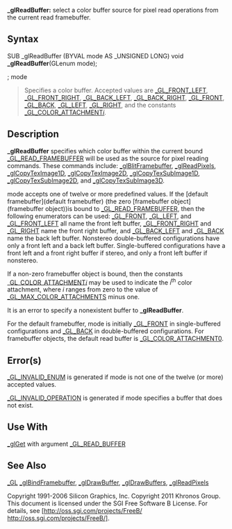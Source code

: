 **_glReadBuffer:** select a color buffer source for pixel read operations from the current read framebuffer.


## Syntax


  SUB _glReadBuffer (BYVAL mode AS _UNSIGNED LONG)
  void **_glReadBuffer**(GLenum mode);


; mode
>  Specifies a color buffer. Accepted values are [_GL_FRONT_LEFT](_GL_FRONT_LEFT), [_GL_FRONT_RIGHT](_GL_FRONT_RIGHT), [_GL_BACK_LEFT](_GL_BACK_LEFT), [_GL_BACK_RIGHT](_GL_BACK_RIGHT), [_GL_FRONT](_GL_FRONT), [_GL_BACK](_GL_BACK), [_GL_LEFT](_GL_LEFT), [_GL_RIGHT](_GL_RIGHT), and the constants [_GL_COLOR_ATTACHMENT*i*](_GL_COLOR_ATTACHMENT*i*).


## Description


**_glReadBuffer** specifies which color buffer within the current bound [_GL_READ_FRAMEBUFFER](_GL_READ_FRAMEBUFFER) will be used as the source for pixel reading commands. These commands include: [_glBlitFramebuffer](_glBlitFramebuffer), [_glReadPixels](_glReadPixels), [_glCopyTexImage1D](_glCopyTexImage1D), [_glCopyTexImage2D](_glCopyTexImage2D), [_glCopyTexSubImage1D](_glCopyTexSubImage1D), [_glCopyTexSubImage2D](_glCopyTexSubImage2D), and [_glCopyTexSubImage3D](_glCopyTexSubImage3D).

mode accepts one of twelve or more predefined values. If the [default framebuffer](default framebuffer) (the zero [framebuffer object](framebuffer object))is bound to [_GL_READ_FRAMEBUFFER](_GL_READ_FRAMEBUFFER), then the following enumerators can be used: [_GL_FRONT](_GL_FRONT), [_GL_LEFT](_GL_LEFT), and [_GL_FRONT_LEFT](_GL_FRONT_LEFT) all name the front left buffer, [_GL_FRONT_RIGHT](_GL_FRONT_RIGHT) and [_GL_RIGHT](_GL_RIGHT) name the front right buffer, and [_GL_BACK_LEFT](_GL_BACK_LEFT) and [_GL_BACK](_GL_BACK) name the back left buffer. Nonstereo double-buffered configurations have only a front left and a back left buffer. Single-buffered configurations have a front left and a front right buffer if stereo, and only a front left buffer if nonstereo.

If a non-zero framebuffer object is bound, then the constants [_GL_COLOR_ATTACHMENT*i*](_GL_COLOR_ATTACHMENT*i*) may be used to indicate the *i*<sup>th</sup> color attachment, where *i* ranges from zero to the value of [_GL_MAX_COLOR_ATTACHMENTS](_GL_MAX_COLOR_ATTACHMENTS) minus one.

It is an error to specify a nonexistent buffer to **_glReadBuffer**.

For the default framebuffer, mode is initially [_GL_FRONT](_GL_FRONT) in single-buffered configurations and [_GL_BACK](_GL_BACK) in double-buffered configurations. For framebuffer objects, the default read buffer is [_GL_COLOR_ATTACHMENT0](_GL_COLOR_ATTACHMENT0).


## Error(s)


[_GL_INVALID_ENUM](_GL_INVALID_ENUM) is generated if mode is not one of the twelve (or more) accepted values.

[_GL_INVALID_OPERATION](_GL_INVALID_OPERATION) is generated if mode specifies a buffer that does not exist.


## Use With


[_glGet](_glGet) with argument [_GL_READ_BUFFER](_GL_READ_BUFFER)


## See Also


[_GL](_GL)
[_glBindFramebuffer](_glBindFramebuffer), [_glDrawBuffer](_glDrawBuffer), [_glDrawBuffers](_glDrawBuffers), [_glReadPixels](_glReadPixels)




Copyright 1991-2006 Silicon Graphics, Inc. Copyright 2011 Khronos Group. This document is licensed under the SGI Free Software B License. For details, see [http://oss.sgi.com/projects/FreeB/ http://oss.sgi.com/projects/FreeB/].

